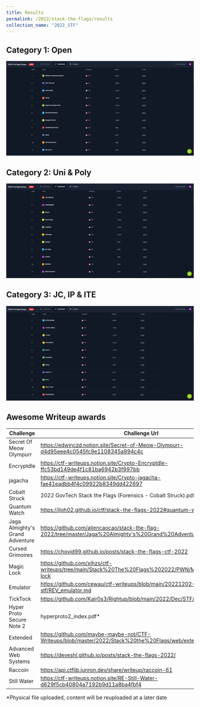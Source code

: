 ```yaml
---
title: Results
permalink: /2022/stack-the-flags/results
collection_name: "2022_STF"
---
```


## Category 1: Open

![Open results](/images/stf/open_results.png)

## Category 2: Uni & Poly

![uni and poly results](/images/stf/unipoly_results.png)

## Category 3: JC, IP & ITE

![jc ip ite results](/images/stf/jcipite_results.png)

## Awesome Writeup awards

Challenge | Challenge Url
---|---
Secret Of Meow Olympurr | https://edwinczd.notion.site/Secret-of-Meow-Olympurr-d4d95eee4c0545fc9e1108345a994c4c	
Encryptdle | https://ctf-writeups.notion.site/Crypto-Encryptdle-ffc53bd149de4f1c81ba6942b3f997bb	
jagacha | https://ctf-writeups.notion.site/Crypto-jagacha-fae41eadbb4f4c09922b8349dd422697	
Cobalt Struck | 2022 GovTech Stack the Flags (Forensics - Cobalt Struck).pdf* 	
Quantum Watch | https://jloh02.github.io/ctf/stack-the-flags-2022#quantum-watch	
Jaga Almighty's Grand Adventure | https://github.com/aliencaocao/stack-the-flag-2022/tree/master/Jaga%20Almighty's%20Grand%20Adventure	
Cursed Grimoires | https://chovid99.github.io/posts/stack-the-flags-ctf-2022	
Magic Lock | https://github.com/xihzs/ctf-writeups/tree/main/Stack%20The%20Flags%202022/PWN/Magic_Lock#magic-lock	
Emulator | https://github.com/cewau/ctf-writeups/blob/main/20221202-stf/REV_emulator.md	
TickTock | https://github.com/Kair0s3/Rightup/blob/main/2022/Dec/STF/TickTock.md	
Hyper Proto Secure Note 2 | hyperproto2_index.pdf*
Extended | https://github.com/maybe-maybe-not/CTF-Writeups/blob/master/2022/Stack%20the%20Flags/web/extended.md	
Advanced Web Systems | https://deveshl.github.io/posts/stack-the-flags-2022/	
Raccoin | https://api.ctflib.junron.dev/share/writeup/raccoin-61	
Still Water | https://ctf-writeups.notion.site/RE-Still-Water-d629f5cb40804a7192b9d11a8ba4fbf4	

*Physical file uploaded, content will be reuploaded at a later date